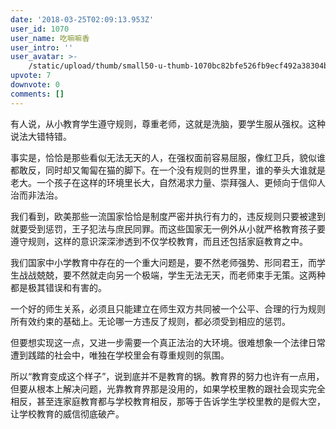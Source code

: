 ```yaml
---
date: '2018-03-25T02:09:13.953Z'
user_id: 1070
user_name: 吃嘛嘛香
user_intro: ''
user_avatar: >-
    /static/upload/thumb/small50-u-thumb-1070bc82bfe526fb9ecf492a38304bc0c434bd8a0ed5.png
upvote: 7
downvote: 0
comments: []
---
```


有人说，从小教育学生遵守规则，尊重老师，这就是洗脑，要学生服从强权。这种说法大错特错。

  

事实是，恰恰是那些看似无法无天的人，在强权面前容易屈服，像红卫兵，貌似谁都敢反，同时却又匍匐在猫的脚下。在一个没有规则的世界里，谁的拳头大谁就是老大。一个孩子在这样的环境里长大，自然渴求力量、崇拜强人、更倾向于信仰人治而非法治。

  

我们看到，欧美那些一流国家恰恰是制度严密并执行有力的，违反规则只要被逮到就要受到惩罚，王子犯法与庶民同罪。而这些国家无一例外从小就严格教育孩子要遵守规则，这样的意识深深渗透到不仅学校教育，而且还包括家庭教育之中。

  

我们国家中小学教育中存在的一个重大问题是，要不然老师强势、形同君王，而学生战战兢兢，要不然就走向另一个极端，学生无法无天，而老师束手无策。这两种都是极其错误和有害的。

  

一个好的师生关系，必须且只能建立在师生双方共同被一个公平、合理的行为规则所有效约束的基础上。无论哪一方违反了规则，都必须受到相应的惩罚。

  

但要想实现这一点，又进一步需要一个真正法治的大环境。很难想象一个法律日常遭到践踏的社会中，唯独在学校里会有尊重规则的氛围。

  

所以“教育变成这个样子”，说到底并不是教育的锅。教育界的努力也许有一点用，但要从根本上解决问题，光靠教育界那是没用的，如果学校里教的跟社会现实完全相反，甚至连家庭教育都与学校教育相反，那等于告诉学生学校里教的是假大空，让学校教育的威信彻底破产。
